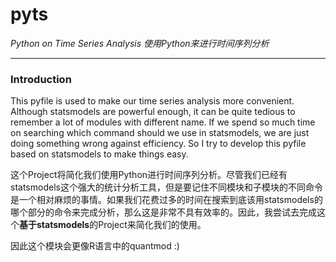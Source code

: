 # pyts
_Python on Time Series Analysis_
_使用Python来进行时间序列分析_

--------------------------
### Introduction
This pyfile is used to make our time series analysis more convenient. Although statsmodels are powerful enough, it can be quite tedious to remember a lot of modules with different name. If we spend so much time on searching which command should we use in statsmodels, we are just doing something wrong against efficiency. So I try to develop this pyfile based on statsmodels to make things easy.

这个Project将简化我们使用Python进行时间序列分析。尽管我们已经有statsmodels这个强大的统计分析工具，但是要记住不同模块和子模块的不同命令是一个相对麻烦的事情。如果我们花费过多的时间在搜索到底该用statsmodels的哪个部分的命令来完成分析，那么这是非常不具有效率的。因此，我尝试去完成这个**基于statsmodels**的Project来简化我们的使用。

因此这个模块会更像R语言中的quantmod :)
